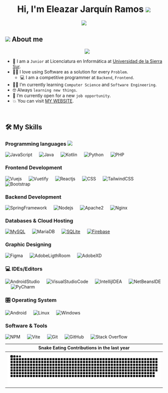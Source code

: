 ## <h1 align="center">Hi, I'm Eleazar Jarquín Ramos <img src="https://media.giphy.com/media/hvRJCLFzcasrR4ia7z/giphy.gif" width="35"></h1>
<p align="center">
	<a href="https://github.com/Bouaskaoun"><img src="https://readme-typing-svg.herokuapp.com?lines=Computer+Science+Student;Backend+Web+Developer;DS%20|%20AI%20|%20ML%20Enthusiastic;Always%20learning%20new%20things&center=true&width=380&height=45"></a>
</p> 

## <picture><img src = "https://github.com/7oSkaaa/7oSkaaa/blob/main/Images/about_me.gif?raw=true" width = 50px></picture> About me 

<picture> <img align="right" src="https://github.com/7oSkaaa/7oSkaaa/blob/main/Images/Right_Side.gif?raw=true" width = 250px></picture>
<br>

- :school: I am a `Junior` at Licenciatura en Informática at [Universidad de la Sierra Sur](https://www.unsis.edu.mx/web/).
- :technologist: I love using Software as a solution for every `Problem`.
	- :computer: I am a competitive programmer at `Backend`, `Frontend`.
- :student: I’m currently learning `Computer Science` and `Software Engineering`.
- :nerd_face: Always `learning new things`.
- :thinking: I’m currently open for a new `job opportunity`.
- :boom: You can visit [MY WEBSITE]().
<br>

## 🛠️ My Skills

### Programming languages <img src="https://media.giphy.com/media/WUlplcMpOCEmTGBtBW/giphy.gif" width="30">

<p align="left"> 
  <a><img alt="JavaScript" src="https://img.shields.io/badge/JavaScript%20-%23F7DF1E.svg?logo=javascript&logoColor=black"></a>
  &emsp;
  <a><img alt="Java" src="https://img.shields.io/badge/Java-%23007396.svg?logo=java&logoColor=white"></a>
  &emsp;
	<a><img alt="Kotlin" src="https://img.shields.io/badge/kotlin-%237F52FF.svg?style=for-the-badge&logo=kotlin&logoColor=white"></a>
  &emsp;
   <a><img alt="Python" src="https://img.shields.io/badge/Python%20-%2314354C.svg?logo=python&logoColor=white"></a>
  &emsp;
  <a><img alt="PHP" src="https://img.shields.io/badge/PHP-%23777BB4.svg?logo=php&logoColor=white"/></a>
</p>

### Frontend Development
<p align="left"> 
	 <a><img alt="Vuejs" src="https://img.shields.io/badge/vuejs-%2335495e.svg?style=for-the-badge&logo=vuedotjs&logoColor=%234FC08D"></a>   
	&emsp;
	<a><img alt="Vuetify" src="https://img.shields.io/badge/Vuetify-1867C0?style=for-the-badge&logo=vuetify&logoColor=AEDDFF"></a>   
	&emsp;
  <a><img alt="Reactjs" src="https://img.shields.io/badge/React-20232A?style=flat&logo=react&logoColor=61DAFB"></a>   
	&emsp; 
  <a><img alt="CSS" src="https://img.shields.io/badge/CSS%20-%231572B6.svg?logo=css3&logoColor=white"></a> 
   &emsp;
	<a><img alt="TailwindCSS" src="https://img.shields.io/badge/tailwindcss-%2338B2AC.svg?style=for-the-badge&logo=tailwind-css&logoColor=white"></a>   
  &emsp;
  <a><img alt="Bootstrap" src="https://img.shields.io/badge/Bootstrap-%23563D7C.svg?style=flat&logo=bootstrap&logoColor=white"/></a>
</p>

### Backend Development
<p align="left"> 
	<a><img alt="SpringFramework" src="https://img.shields.io/badge/spring-%236DB33F.svg?style=for-the-badge&logo=spring&logoColor=white"></a>  
&emsp;
	<a><img alt="Nodejs" src="https://img.shields.io/badge/node.js-6DA55F?style=for-the-badge&logo=node.js&logoColor=white"></a>  
&emsp;
  <a><img alt="Apache2" src="https://img.shields.io/badge/Apache-D22128?style=flat&logo=Apache&logoColor=white"></a>  
&emsp; 
	<a><img alt="Nginx" src="https://img.shields.io/badge/nginx-%23009639.svg?style=for-the-badge&logo=nginx&logoColor=white"></a>  
&emsp; 
	
</p>

### Databases & Cloud Hosting
<p align="left">
    <a href="https://www.mysql.com/"><img alt="MySQL" src="https://img.shields.io/badge/MySQL-%2300f.svg?style=flat&llogo=mysql&logoColor=white"></a>
  &emsp;
  <a><img alt="MariaDB" src="https://img.shields.io/badge/MariaDB-003545?style=for-the-badge&logo=mariadb&logoColor=white"></a>   
&emsp; 
    <a href="https://www.sqlite.org/"><img alt="SQLite" src ="https://img.shields.io/badge/sqlite-%2307405e.svg?style=flat&logo=sqlite&logoColor=white"/></a>
  &emsp;
    <a href="https://firebase.google.com/"><img alt="Firebase" src ="https://img.shields.io/badge/Firebase-%23316192.svg?logo=firebase&logoColor=white"></a>
 </p>
  
### Graphic Designing
<p align="left">
	<a><img alt="Figma" src="https://img.shields.io/badge/figma-%23F24E1E.svg?style=for-the-badge&logo=figma&logoColor=white"></a>   
	&emsp;
<a><img alt="AdobeLigthRoom" src="https://img.shields.io/badge/Adobe%20Lightroom%20Classic-31A8FF.svg?style=for-the-badge&logo=Adobe%20Lightroom%20Classic&logoColor=white"></a>   
	&emsp;
	<a><img alt="AdobeXD" src="https://img.shields.io/badge/Adobe%20XD-470137?style=for-the-badge&logo=Adobe%20XD&logoColor=#FF61F6"></a>   
	&emsp;
 </p>

 ### 💻 IDEs/Editors
 <p align:"left">
	 <a><img alt="AndroidStudio" src="https://img.shields.io/badge/android%20studio-346ac1?style=for-the-badge&logo=android%20studio&logoColor=white"></a>   
	&emsp;
	 <a><img alt="VisualStudioCode" src="https://img.shields.io/badge/Visual%20Studio%20Code-0078d7.svg?style=for-the-badge&logo=visual-studio-code&logoColor=white"></a>   
	&emsp;
	 <a><img alt="IntellijIDEA" src="https://img.shields.io/badge/IntelliJIDEA-000000.svg?style=for-the-badge&logo=intellij-idea&logoColor=white"></a>   
	&emsp;
	 <a><img alt="NetBeansIDE" src="https://img.shields.io/badge/NetBeansIDE-1B6AC6.svg?style=for-the-badge&logo=apache-netbeans-ide&logoColor=white"></a>   
	&emsp;
	 <a> 
   <img alt="PyCharm" src="https://img.shields.io/badge/pycharm-143?style=for-the-badge&logo=pycharm&logoColor=black&color=black&labelColor=green">
  </a>   
	&emsp;
	 
 </p>
 
### 🎛️ Operating System
<p align:"left">
	<a><img alt="Android" src="https://img.shields.io/badge/Android-3DDC84?style=for-the-badge&logo=android&logoColor=white"></a>
  &emsp;
	<a><img alt="Linux" src="https://img.shields.io/badge/Linux-FCC624?style=for-the-badge&logo=linux&logoColor=black"></a>
  &emsp;
	<a><img alt="Windows" src="https://img.shields.io/badge/Windows-0078D6?style=for-the-badge&logo=windows&logoColor=white"></a>
  &emsp;
</p>

 ### Software & Tools 
 
<p>
	<a><img alt="NPM" src="https://img.shields.io/badge/NPM-%23CB3837.svg?style=for-the-badge&logo=npm&logoColor=white"></a>
  &emsp;
	<a><img alt="Vite" src="https://img.shields.io/badge/vite-%23646CFF.svg?style=for-the-badge&logo=vite&logoColor=white"></a>
  &emsp;
	<a><img alt="Git" src="https://img.shields.io/badge/Git%20-%23F05033.svg?logo=git&logoColor=white"></a>
  &emsp;
    <a><img alt="GitHub" src="https://img.shields.io/badge/github-%23121011.svg?style=for-the-badge&logo=github&logoColor=white"></a>
  &emsp;
    <a><img alt="Stack Overflow" src="https://img.shields.io/badge/-Stack%20Overflow-FE7A16?logo=stack-overflow&logoColor=white"></a>
  &emsp;
</p>

| Snake Eating Contributions in the last year |
| ------------------------------------------|
| ![𝙶𝚒𝚝𝚑𝚞𝚋 𝙲𝚘𝚗𝚝𝚛𝚒𝚋𝚞𝚝𝚒𝚘𝚗 𝙶𝚛𝚊𝚙𝚑](https://github.com/JayantGoel001/JayantGoel001/blob/master/github-contribution-grid-snake.svg)


